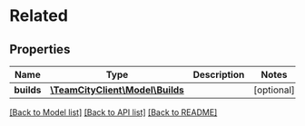# Related

## Properties
Name | Type | Description | Notes
------------ | ------------- | ------------- | -------------
**builds** | [**\TeamCityClient\Model\Builds**](Builds.md) |  | [optional] 

[[Back to Model list]](../README.md#documentation-for-models) [[Back to API list]](../README.md#documentation-for-api-endpoints) [[Back to README]](../README.md)


